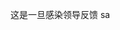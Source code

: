 <!--
 * @Descr
 * @Version: 2.0
 * @Autor: by1773
 * @Date: 2021-02-25 10:50:55
 * @LastEditors: by1773
 * @LastEditTime: 2021-02-25 14:44:52
-->
这是一旦感染领导反馈 sa
